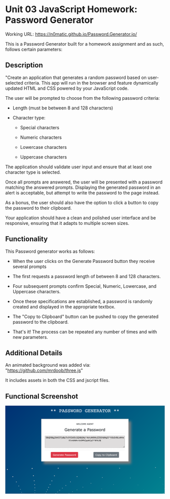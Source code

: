 # Unit 03 JavaScript Homework: Password Generator

Working URL: https://n0matic.github.io/Password.Generator.io/

This is a Password Generator built for a homework assignment and as such, follows certain parameters:

## Description

"Create an application that generates a random password based on user-selected criteria. This app will run in the browser and feature dynamically updated HTML and CSS powered by your JavaScript code.

The user will be prompted to choose from the following password criteria:

* Length (must be between 8 and 128 characters)

* Character type:

  * Special characters

  * Numeric characters

  * Lowercase characters

  * Uppercase characters

The application should validate user input and ensure that at least one character type is selected.

Once all prompts are answered, the user will be presented with a password matching the answered prompts. Displaying the generated password in an alert is acceptable, but attempt to write the password to the page instead.

As a bonus, the user should also have the option to click a button to copy the password to their clipboard.

Your application should have a clean and polished user interface and be responsive, ensuring that it adapts to multiple screen sizes.

## Functionality

This Password generator works as follows:

 - When the user clicks on the Generate Password button they receive several prompts
 
 - The first requests a password length of between 8 and 128 characters.

 - Four subsequent prompts confirm Special, Numeric, Lowercase, and Uppercase characters.

 - Once these specifications are established, a password is randomly created and displayed in the appropriate textbox.

 - The "Copy to Clipboard" button can be pushed to copy the generated password to the clipboard.

 - That's it! The process can be repeated any number of times and with new parameters.


## Additional Details

An animated background was added via: "https://github.com/mrdoob/three.js"

It includes assets in both the CSS and jscript files.

## Functional Screenshot

![Screenshot](assets/images/Screen_Shot.png)
